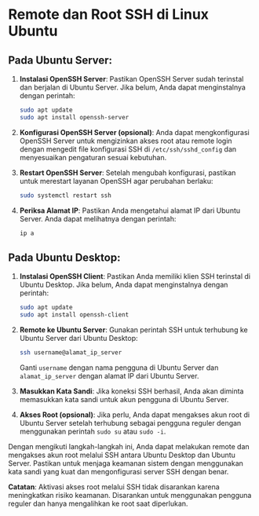 # Remote dan Root SSH di Linux Ubuntu

## Pada Ubuntu Server:

1. **Instalasi OpenSSH Server**: Pastikan OpenSSH Server sudah terinstal dan berjalan di Ubuntu Server. Jika belum, Anda dapat menginstalnya dengan perintah:

   ```bash
   sudo apt update
   sudo apt install openssh-server
   ```

2. **Konfigurasi OpenSSH Server (opsional)**: Anda dapat mengkonfigurasi OpenSSH Server untuk mengizinkan akses root atau remote login dengan mengedit file konfigurasi SSH di `/etc/ssh/sshd_config` dan menyesuaikan pengaturan sesuai kebutuhan.

3. **Restart OpenSSH Server**: Setelah mengubah konfigurasi, pastikan untuk merestart layanan OpenSSH agar perubahan berlaku:

   ```bash
   sudo systemctl restart ssh
   ```

4. **Periksa Alamat IP**: Pastikan Anda mengetahui alamat IP dari Ubuntu Server. Anda dapat melihatnya dengan perintah:
   ```bash
   ip a
   ```

## Pada Ubuntu Desktop:

1. **Instalasi OpenSSH Client**: Pastikan Anda memiliki klien SSH terinstal di Ubuntu Desktop. Jika belum, Anda dapat menginstalnya dengan perintah:

   ```bash
   sudo apt update
   sudo apt install openssh-client
   ```

2. **Remote ke Ubuntu Server**: Gunakan perintah SSH untuk terhubung ke Ubuntu Server dari Ubuntu Desktop:

   ```bash
   ssh username@alamat_ip_server
   ```

   Ganti `username` dengan nama pengguna di Ubuntu Server dan `alamat_ip_server` dengan alamat IP dari Ubuntu Server.

3. **Masukkan Kata Sandi**: Jika koneksi SSH berhasil, Anda akan diminta memasukkan kata sandi untuk akun pengguna di Ubuntu Server.

4. **Akses Root (opsional)**: Jika perlu, Anda dapat mengakses akun root di Ubuntu Server setelah terhubung sebagai pengguna reguler dengan menggunakan perintah `sudo su` atau `sudo -i`.

Dengan mengikuti langkah-langkah ini, Anda dapat melakukan remote dan mengakses akun root melalui SSH antara Ubuntu Desktop dan Ubuntu Server. Pastikan untuk menjaga keamanan sistem dengan menggunakan kata sandi yang kuat dan mengonfigurasi server SSH dengan benar.

**Catatan**: Aktivasi akses root melalui SSH tidak disarankan karena meningkatkan risiko keamanan. Disarankan untuk menggunakan pengguna reguler dan hanya mengalihkan ke root saat diperlukan.
